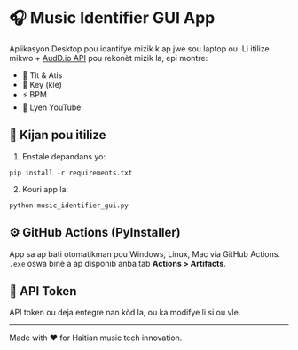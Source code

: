 
# 🎧 Music Identifier GUI App

Aplikasyon Desktop pou idantifye mizik k ap jwe sou laptop ou. Li itilize mikwo + [AudD.io API](https://audd.io) pou rekonèt mizik la, epi montre:
- 🎵 Tit & Atis
- 🔑 Key (kle)
- ⚡ BPM
- 🔗 Lyen YouTube

## 🚀 Kijan pou itilize

1. Enstale depandans yo:
```
pip install -r requirements.txt
```

2. Kouri app la:
```
python music_identifier_gui.py
```

## ⚙️ GitHub Actions (PyInstaller)

App sa ap bati otomatikman pou Windows, Linux, Mac via GitHub Actions. `.exe` oswa binè a ap disponib anba tab **Actions > Artifacts**.

## 🔐 API Token

API token ou deja entegre nan kòd la, ou ka modifye li si ou vle.

---

Made with ❤️ for Haitian music tech innovation.
